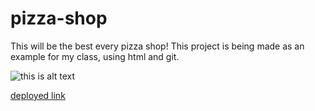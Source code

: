 # pizza-shop

This will be the best every pizza shop! This project is being made as an example for my class, using html and git.

![this is alt text](./search-engine-optimization.jpg)

[deployed link](https://calebcruminstructor.github.io/pizza-shop/)

